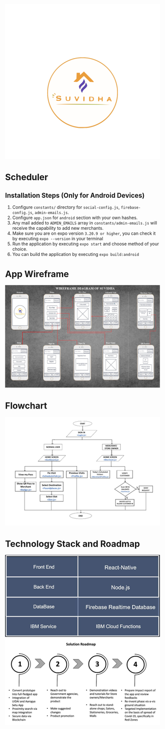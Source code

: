 ![Logo](assets/icony.png?raw=true)
# Scheduler

## Installation Steps (Only for Android Devices)

1.  Configure `constants/` directory for `social-config.js`, `firebase-config.js`, `admin-emails.js`.
2.  Configure `app.json` for `android` section with your own hashes.
3.  Any mail added to `ADMIN_EMAILS` array in `constants/admin-emails.js` will receive the capability to add new merchants.
4.  Make sure you are on expo version `3.20.9 or higher`, you can check it by executing `expo --version` in your terminal
5.  Run the application by executing `expo start` and choose method of your choice.
6.  You can build the application by executing `expo build:android`

# App Wireframe
![Wireframe](assets/Wireframe.jpg?raw=true)

# Flowchart
![Flowchart](assets/Flowchart_updated.png?raw=true)

# Technology Stack and Roadmap

![TechStack](assets/Technology%20Stack.JPG?raw=true)
![Roadmap](assets/Roadmap.JPG?raw=true)
